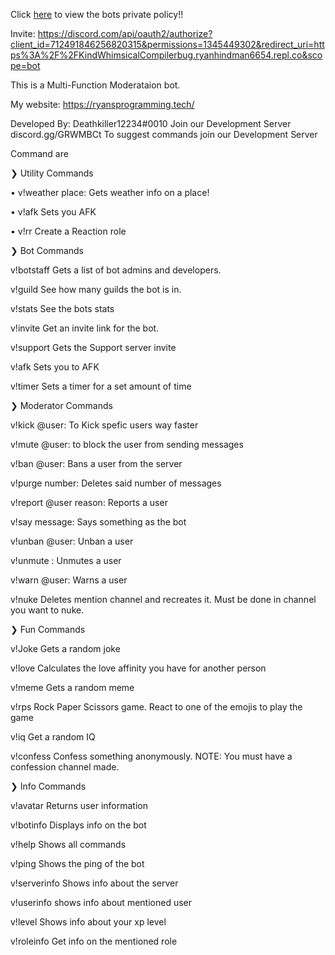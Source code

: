 Click [here](https://ryansprogramming.tech/Private-Policy.html) to view the bots private policy!!



Invite: https://discord.com/api/oauth2/authorize?client_id=712491846256820315&permissions=1345449302&redirect_uri=https%3A%2F%2FKindWhimsicalCompilerbug.ryanhindman6654.repl.co&scope=bot


This is a Multi-Function Moderataion bot. 

My website: https://ryansprogramming.tech/

Developed By: Deathkiller12234#0010
Join our Development Server discord.gg/GRWMBCt
To suggest commands join our Development Server

Command are

❯ Utility Commands

• v!weather place: Gets weather info on a place!

• v!afk Sets you AFK

• v!rr Create a Reaction role


❯ Bot Commands

 v!botstaff Gets a list of bot admins and developers.
 
 
 v!guild See how many guilds the bot is in.
 
 
 v!stats See the bots stats
 
 
 v!invite Get an invite link for the bot.
 
 
 v!support Gets the Support server invite
 
 
 v!afk Sets you to AFK
 
 
 v!timer Sets a timer for a set amount of time
 

❯ Moderator Commands

 v!kick @user: To Kick spefic users way faster
 
 v!mute @user: to block the user from sending messages
 
 v!ban @user: Bans a user from the server
 
 v!purge number: Deletes said number of messages
 
 v!report @user reason: Reports a user
 
 v!say message: Says something as the bot
 

 v!unban @user: Unban a user
 
 v!unmute : Unmutes a user
 
 v!warn @user: Warns a user
 
 v!nuke Deletes mention channel and recreates it. Must be done in channel you want to nuke.
 

❯ Fun Commands


 v!Joke Gets a random joke
 
 v!love Calculates the love affinity you have for another person
 
 v!meme Gets a random meme
 
 v!rps Rock Paper Scissors game. React to one of the emojis to play the game

 v!iq Get a random IQ
 
 v!confess Confess something anonymously. NOTE: You must have a confession channel made.
 

❯ Info Commands


 v!avatar Returns user information
 
 v!botinfo Displays info on the bot
 
 v!help Shows all commands
 
 v!ping Shows the ping of the bot
 
 v!serverinfo Shows info about the server
 
 v!userinfo shows info about mentioned user
 
 v!level Shows info about your xp level
 
 v!roleinfo Get info on the mentioned role



